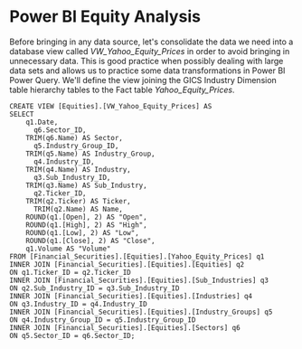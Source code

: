 # Power BI Equity Analysis

Before bringing in any  data source, let's consolidate the data we need into a database view called *VW_Yahoo_Equity_Prices* in order to avoid bringing in unnecessary data. This is good practice when possibly dealing with large data sets and allows us to practice some data transformations in Power BI Power Query. We'll define the view joining the GICS Industry Dimension table hierarchy tables to the Fact table *Yahoo_Equity_Prices*.


    CREATE VIEW [Equities].[VW_Yahoo_Equity_Prices] AS
    SELECT 
        q1.Date,
	      q6.Sector_ID,
        TRIM(q6.Name) AS Sector,
	      q5.Industry_Group_ID,
        TRIM(q5.Name) AS Industry_Group,
	      q4.Industry_ID,
        TRIM(q4.Name) AS Industry,
	      q3.Sub_Industry_ID,
        TRIM(q3.Name) AS Sub_Industry,
	      q2.Ticker_ID,
        TRIM(q2.Ticker) AS Ticker,
	      TRIM(q2.Name) AS Name,
        ROUND(q1.[Open], 2) AS "Open",
        ROUND(q1.[High], 2) AS "High",
        ROUND(q1.[Low], 2) AS "Low",
        ROUND(q1.[Close], 2) AS "Close",
        q1.Volume AS "Volume"
    FROM [Financial_Securities].[Equities].[Yahoo_Equity_Prices] q1
    INNER JOIN [Financial_Securities].[Equities].[Equities] q2
    ON q1.Ticker_ID = q2.Ticker_ID
    INNER JOIN [Financial_Securities].[Equities].[Sub_Industries] q3
    ON q2.Sub_Industry_ID = q3.Sub_Industry_ID
    INNER JOIN [Financial_Securities].[Equities].[Industries] q4
    ON q3.Industry_ID = q4.Industry_ID
    INNER JOIN [Financial_Securities].[Equities].[Industry_Groups] q5
    ON q4.Industry_Group_ID = q5.Industry_Group_ID
    INNER JOIN [Financial_Securities].[Equities].[Sectors] q6
    ON q5.Sector_ID = q6.Sector_ID;
